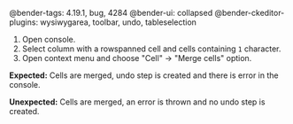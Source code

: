@bender-tags: 4.19.1, bug, 4284
@bender-ui: collapsed
@bender-ckeditor-plugins: wysiwygarea, toolbar, undo, tableselection

1. Open console.
2. Select column with a rowspanned cell and cells containing `1` character.
3. Open context menu and choose "Cell" -> "Merge cells" option.

**Expected:** Cells are merged, undo step is created and there is error in the console.

**Unexpected:** Cells are merged, an error is thrown and no undo step is created.
